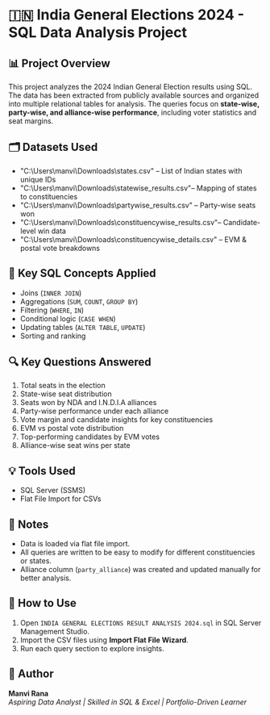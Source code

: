 # 🇮🇳 India General Elections 2024 - SQL Data Analysis Project

## 📊 Project Overview
This project analyzes the 2024 Indian General Election results using SQL. The data has been extracted from publicly available sources and organized into multiple relational tables for analysis. The queries focus on **state-wise, party-wise, and alliance-wise performance**, including voter statistics and seat margins.

## 🗂️ Datasets Used
-  "C:\Users\manvi\Downloads\states.csv" – List of Indian states with unique IDs  
-  "C:\Users\manvi\Downloads\statewise_results.csv"– Mapping of states to constituencies  
-  "C:\Users\manvi\Downloads\partywise_results.csv" – Party-wise seats won
-  "C:\Users\manvi\Downloads\constituencywise_results.csv"– Candidate-level win data  
-  "C:\Users\manvi\Downloads\constituencywise_details.csv" – EVM & postal vote breakdowns

## 🧠 Key SQL Concepts Applied
- Joins (`INNER JOIN`)
- Aggregations (`SUM`, `COUNT`, `GROUP BY`)
- Filtering (`WHERE`, `IN`)
- Conditional logic (`CASE WHEN`)
- Updating tables (`ALTER TABLE`, `UPDATE`)
- Sorting and ranking

## 🔍 Key Questions Answered
1. Total seats in the election  
2. State-wise seat distribution  
3. Seats won by NDA and I.N.D.I.A alliances  
4. Party-wise performance under each alliance  
5. Vote margin and candidate insights for key constituencies  
6. EVM vs postal vote distribution  
7. Top-performing candidates by EVM votes  
8. Alliance-wise seat wins per state  

## 💡 Tools Used
- SQL Server (SSMS)
- Flat File Import for CSVs

## 🧾 Notes
- Data is loaded via flat file import.
- All queries are written to be easy to modify for different constituencies or states.
- Alliance column (`party_alliance`) was created and updated manually for better analysis.

## 🚀 How to Use
1. Open `INDIA GENERAL ELECTIONS RESULT ANALYSIS 2024.sql` in SQL Server Management Studio.  
2. Import the CSV files using **Import Flat File Wizard**.  
3. Run each query section to explore insights.

## 📌 Author
**Manvi Rana**  
*Aspiring Data Analyst | Skilled in SQL & Excel | Portfolio-Driven Learner*
